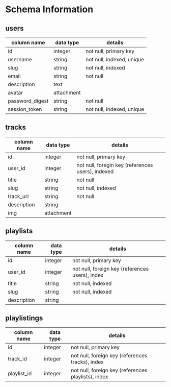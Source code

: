 # Schema Information

## users
column name     | data type  | details
----------------|------------|-----------------------
id              | integer    | not null, primary key
username        | string     | not null, indexed, unique
slug            | string     | not null, indexed
email           | string     | not null
description     | text       |
avatar          | attachment |
password_digest | string     | not null
session_token   | string     | not null, indexed, unique

## tracks
column name | data type  | details
------------|------------|-----------------------
id          | integer    | not null, primary key
user_id     | integer    | not null, foregin key (references users), indexed
title       | string     | not null
slug        | string     | not null, indexed
track_url   | string     | not null
description | string     |
img         | attachment |

## playlists
column name | data type | details
------------|-----------|-----------------------
id          | integer   | not null, primary key
user_id     | integer   | not null, foreign key (references users), index
title       | string    | not null, indexed
slug        | string    | not null, indexed
description | string    |

## playlistings
column name | data type | details
------------|-----------|-----------------------
id          | integer   | not null, primary key
track_id    | integer   | not null, foreign key (references tracks), index
playlist_id | integer   | not null, foreign key (references playlists), index
